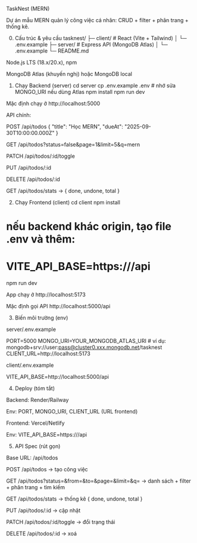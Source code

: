 TaskNest (MERN)

Dự án mẫu MERN quản lý công việc cá nhân: CRUD + filter + phân trang + thống kê.

0) Cấu trúc & yêu cầu
tasknest/
├─ client/                 # React (Vite + Tailwind)
│  └─ .env.example
├─ server/                 # Express API (MongoDB Atlas)
│  └─ .env.example
└─ README.md


Node.js LTS (18.x/20.x), npm

MongoDB Atlas (khuyến nghị) hoặc MongoDB local

1) Chạy Backend (server)
cd server
cp .env.example .env  # nhớ sửa MONGO_URI nếu dùng Atlas
npm install
npm run dev


Mặc định chạy ở http://localhost:5000

API chính:

POST /api/todos { "title": "Học MERN", "dueAt": "2025-09-30T10:00:00.000Z" }

GET /api/todos?status=false&page=1&limit=5&q=mern

PATCH /api/todos/:id/toggle

PUT /api/todos/:id

DELETE /api/todos/:id

GET /api/todos/stats → { done, undone, total }

2) Chạy Frontend (client)
cd client
npm install
# nếu backend khác origin, tạo file .env và thêm:
# VITE_API_BASE=https://<your-api-host>/api
npm run dev


App chạy ở http://localhost:5173

Mặc định gọi API http://localhost:5000/api

3) Biến môi trường (env)

server/.env.example

PORT=5000
MONGO_URI=YOUR_MONGODB_ATLAS_URI   # ví dụ: mongodb+srv://user:pass@cluster0.xxx.mongodb.net/tasknest
CLIENT_URL=http://localhost:5173


client/.env.example

VITE_API_BASE=http://localhost:5000/api

4) Deploy (tóm tắt)

Backend: Render/Railway

Env: PORT, MONGO_URI, CLIENT_URL (URL frontend)

Frontend: Vercel/Netlify

Env: VITE_API_BASE=https://<api-host>/api

5) API Spec (rút gọn)

Base URL: /api/todos

POST /api/todos → tạo công việc

GET /api/todos?status=&from=&to=&page=&limit=&q= → danh sách + filter + phân trang + tìm kiếm

GET /api/todos/stats → thống kê { done, undone, total }

PUT /api/todos/:id → cập nhật

PATCH /api/todos/:id/toggle → đổi trạng thái

DELETE /api/todos/:id → xoá
